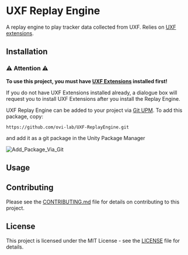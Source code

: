 # UXF Replay Engine

A replay engine to play tracker data collected from UXF. Relies on [UXF extensions](https://github.com/ovi-lab/UXF-extensions).

## Installation

### ⚠ Attention ⚠

**To use this project, you must have [UXF Extensions](https://github.com/ovi-lab/UXF-extensions) installed first!**

If you do not have UXF Extensions installed already, a dialogue box will request you to install UXF Extensions after you install the Replay Engine.

UXF Replay Engine can be added to your project via [Git UPM](https://docs.unity3d.com/2022.3/Documentation/Manual/upm-git.html).
To add this package, copy:

```shell
https://github.com/ovi-lab/UXF-ReplayEngine.git
```

and add it as a git package in the Unity Package Manager

![Add_Package_Via_Git](https://github.com/ovi-lab/UXF-ReplayEngine/blob/main/Documentation~/add_package_from_git.png)

## Usage

<!-- TODO: Fill this section out -->

## Contributing

Please see the [CONTRIBUTING.md](CONTRIBUTING.md) file for details on contributing to this project.

## License

This project is licensed under the MIT License - see the [LICENSE](LICENSE) file for details.
